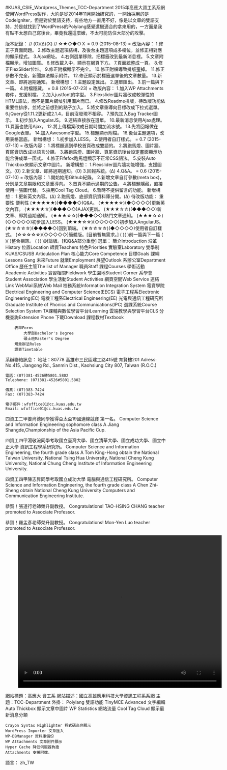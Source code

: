 #KUAS_CSIE_Wordpress_Themes_TCC-Department
2015年高應大資工系系網使用WordPress製作，大約是從2014年11月開始研究的，一開始採用的是CodeIgniter，但是對於雙語支持，有些地方一直用不好，像是以文章的雙語支持，於是就找到了WordPress的Polylang感覺還蠻適合的拿來用的，一方面是我有點不太想自己寫後台，畢竟我還這麼嫩，不太可能防住大部分的攻擊。

版本記錄：
// (O)(Δ)(Χ)
// ☆★◇◆ＯＸ
    = 0.9 (2015-08-13) =
        改版內容：
            1.修正子頁面問題。
            2.修改主題選項結構，及後台主題選項成多欄位，並修正相對應的顯示程式。
            3.Ajax網址。
            4.右側選單移除，把標籤改到最新消息裡。
            5.文章附檔顯示，增加圖庫。
            6.修改載入中，顯示在網頁下方。
            7.頁面統整成一頁。
            8.修正FlexSlider位址。
            9.修正附檔顯示不完全。
            10.修正附檔導致排版歪掉。
            11.修正參數不完全，新聞無法顯示附件。
            12.修正顯示於標籤選單後的文章數量。
            13.新文章、即將過期通知。
        新增構想：
            1.主題設定匯出。
            2.選單匯出。
            3.前一篇與下一篇。
            4.附檔隱藏。
    = 0.8 (2015-07-23) =
        改版內容：
            1.加入WP Attachments套件，支援附檔。
            2.加入justfont的字型。
            3.Flexslider圖片牆改成較彈性的HTML語法，而不是圖片網址引用圖片而已。
            4.修改Readme排版，待改版功能依重要性排序，並將之前想到的點子加入。
            5.將文章重導向目標改成下拉式選單。
            6.jQuery從1.11.2更新成2.1.4，目前沒發現不相容。
            7.預先加入Bug Tracker圖示。
            8.初步加入AngularJS。
            9.連結直接放在選單。
            10.最新消息使用Ajax處理。
            11.頁面也使用Ajax。
            12.將上傳檔案改成日期時間加流水號。
            13.先將回報做在Google表單。
            14.加入Awesome字型。
            15.標題顯示附檔。
            16.後台主題選項，改用表格當底。
        新增構想：
            1.初步加入LESS。
            2.使用者自訂樣式。
    = 0.7 (2015-07-13) =
        改版內容：
            1.將標題連到學校首頁改成雙語的。
            2.將跑馬燈、圖片牆、頁尾資訊改成以語言分類。
            3.將跑馬燈、圖片牆、頁尾資訊後台設定畫面顯示功能合併成單一函式。
            4.修正Fifefox跑馬燈顯示不正常CSS語法。
            5.安裝Auto Thickbox來顯示文章中圖片。
        新增構想：
            1.Flexslider圖片牆功能增強，支援圖文。(O)
            2.新文章、即將過期通知。(O)
            3.回報系統。(Δ)
            4.Q&A。
    = 0.6 (2015-07-10) =
        改版內容：
            1.開始始用Github紀錄。
            2.新增文章自訂參數(meta box)，分別是文章期限和文章重導向。
            3.首頁不顯示過期的公告。
            4.將標題隱藏，直接使用一張圖代替。
            5.採用Cool Tag Cloud。
            6.暫時不提供留言的功能。
        新增構想：
            1.更新英文內容。(Δ)
            2.跑馬燈、底部資訊資料庫分開。(Δ)
待改版功能：
       重要性      便利性
    (★★★★★)(◆◆◆◆◇)Q&A。
    (★★★★☆)(◆◇◇◇◇)更新英文內容。
    (★★★★☆)(◆◆◆◇◇)AJAX更新。
    (★★★☆☆)(◆◆◆◇◇)新文章、即將過期通知。
    (★★★☆☆)(◆◆◆◇◇)熱門文章通知。
    (★★★☆☆)(◇◇◇◇◇)初步加入LESS。
    (★★★☆☆)(◇◇◇◇◇)初步加入AngularJS。
    (★☆☆☆☆)(◆◆◆◆◇)回到頂端。
    (★☆☆☆☆)(◆◇◇◇◇)使用者自訂樣式。
    (☆☆☆☆☆)(◇◇◇◇◇)簡體版。[目前暫無需求。]
    (          )(          )前一篇與下一篇
    (          )(          )整合相簿。
    (          )(          )討論版。[和Q&A部分重疊]
選單：
    簡介Introduction
        沿革History
        位置Location
        師資Teachers
        特色Priorities
            實驗室Laboratory
            雙學制KUAS/CSUSB Articulation Plan
            核心能力Core Competence
            目標Goals
        課綱Lessons Gang
        未來Future
            就業Employment
            展望Outlook
    系辦公室Department Office
        歷任主管The list of Manager
        職員Staff
        課程Courses
        學術活動Academic Activities
        實習相關Fieldwork
    學生園地Student Corner
        系學會Student Association
        學生活動Student Activities
        網頁空間Web Service
    連結Link
        WebMail系統Web Mail
        校務系統Information Integration System
        電資學院Electrical Engineering and Computer Science(EECS)
            電子工程系Electronic Engineering(EC)
            電機工程系Electrical Engineering(EE)
            光電與通訊工程研究所Graduate Institute of Phonics and Communications(IPC)
        選課系統Course Selection System
        TA課輔與數位學習平台iLearning
        雲端教學與學習平台CLS
        分機查詢Extension Phone
    下載Download
        課程教材Textbook
            
        表單Forms
            大學部Bachelor's Degree
            碩士班Master's Degree
        規章辦法Rules
        課表Timetable
系辦聯絡訊息：
    地址：80778 高雄市三民區建工路415號 育賢樓201
    Adress: No.415, Jiangong Rd., Sanmin Dist., Kaohsiung City 807, Taiwan (R.O.C.)

    電話：(07)381-4526轉5801.5802
    Telephone: (07)381-4526#5801.5802

    傳真：(07)383-7424
    Fax: (07)383-7424

    電子郵件：wfoffice01@cc.kuas.edu.tw
    Email: wfoffice01@cc.kuas.edu.tw

四資工二甲姜尚德同學獲得亞太盃19國連線競賽 第一名。
Computer Science and Information Engineering sophomore class A Jiang Shangde,Championship of the Asia Pacific Cup.

四資工四甲湯敬浤同學考取國立臺灣大學、國立清華大學、國立成功大學、國立中正大學 資訊工程學系研究所。
Computer Science and Information Engineering, the fourth grade class A Tom King-Hong obtain the National Taiwan University, National Tsing Hua University, National Cheng Kung University, National Chung Cheng Institute of Information Engineering University.

四資工四甲陳志昇同學考取國立成功大學 電腦與通信工程研究所。
Computer Science and Information Engineering, the fourth grade class A Chen Zhi-Sheng obtain National Cheng Kung University Computers and Communication Engineering Institute.

恭賀！張道行老師榮升副教授。
Congratulations! TAO-HSING CHANG teacher promoted to Associate Professor.

恭賀！羅孟彥老師榮升副教授。
Congratulations! Mon-Yen Luo teacher promoted to Associate Professor.


<div style=width:100%;>
    <video style=padding-left:40px; controls=controls autoplay width=640 height=480>
        <source src=video.mp4 type=video/mp4 />
        不支援video元件
    </video>
</div>

網站標題：高應大 資工系
網站描述：國立高雄應用科技大學資訊工程系系網
主題：TCC-Department
外掛：
    Polylang 雙語功能
    TinyMCE Advanced 文字編輯
    Auto Thickbox 顯示文章中圖片
    WP Statistics 網站流量
    Cool Tag Cloud 顯示最新消息分類

    Crayon Syntax Highlighter 程式碼高亮顯示
    WordPress Importer 文章匯入
    WP-DBManager 資料庫備份
    WP Attachments 文章附件顯示
    Hyper Cache 降低伺服器負擔
    Attachments 支援附檔。
語言：
    zh_TW
